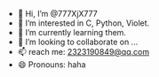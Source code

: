 - 👋 Hi, I’m @777XjX777
- 👀 I’m interested in C, Python, Violet.
- 🌱 I’m currently learning them.
- 💞️ I’m looking to collaborate on ...
- 📫 reach me: 2323190849@qq.com
- 😄 Pronouns: haha

<!---
777XjX777/777XjX777 is a ✨ special ✨ repository because its `README.md` (this file) appears on your GitHub profile.
You can click the Preview link to take a look at your changes.
--->
